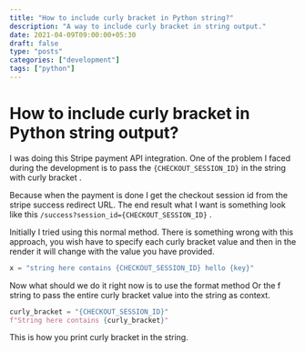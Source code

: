 ```yaml
---
title: "How to include curly bracket in Python string?"
description: "A way to include curly bracket in string output."
date: 2021-04-09T09:00:00+05:30
draft: false
type: "posts"
categories: ["development"]
tags: ["python"]
---
```


# How to include curly bracket in Python string output?
I was doing this Stripe payment API integration. One of the problem I faced during the development is to pass the `{CHECKOUT_SESSION_ID}`  in the string with curly bracket .

Because when the payment is done I get the checkout session id from the stripe success redirect URL.  The end result what I want is something look like this `/success?session_id={CHECKOUT_SESSION_ID}` .  

Initially I tried using this normal method.  There is something wrong with this approach, you wish have to specify each curly bracket value and then in the render it will change with the value you have provided.

```python
x = "string here contains {CHECKOUT_SESSION_ID} hello {key}"
```

Now what should we do it right now is to use the format method Or the f string to pass the entire curly bracket value into the string as context.

```python
curly_bracket = "{CHECKOUT_SESSION_ID}"
f"String here contains {curly_bracket}"
```

This is how you print curly bracket in the string. 
